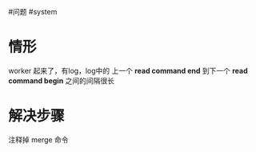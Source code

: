 #问题 #system
# 情形

worker 起来了，有log，log中的 上一个 **read command end** 到下一个 **read command begin** 之间的间隔很长
# 解决步骤

注释掉 merge 命令
